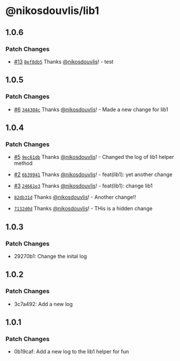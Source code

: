 # @nikosdouvlis/lib1

## 1.0.6

### Patch Changes

- [#13](https://github.com/nikosdouvlis/repo-changesets/pull/13) [`8ef8db5`](https://github.com/nikosdouvlis/repo-changesets/commit/8ef8db51e7d2a9b77a78153fec61113d24b4812c) Thanks [@nikosdouvlis](https://github.com/nikosdouvlis)! - test

## 1.0.5

### Patch Changes

- [#6](https://github.com/nikosdouvlis/repo-changesets/pull/6) [`344304c`](https://github.com/nikosdouvlis/repo-changesets/commit/344304cc3c7c71d3c6fb36e72e3b03af8bde6926) Thanks [@nikosdouvlis](https://github.com/nikosdouvlis)! - Made a new change for lib1

## 1.0.4

### Patch Changes

- [#5](https://github.com/nikosdouvlis/repo-changesets/pull/5) [`9ec61db`](https://github.com/nikosdouvlis/repo-changesets/commit/9ec61db5475d41ef89de1af69f15906605acf373) Thanks [@nikosdouvlis](https://github.com/nikosdouvlis)! - Changed the log of lib1 helper method

- [#2](https://github.com/nikosdouvlis/repo-changesets/pull/2) [`6b39941`](https://github.com/nikosdouvlis/repo-changesets/commit/6b3994113630142f0f8795ae94fd18385f53f81d) Thanks [@nikosdouvlis](https://github.com/nikosdouvlis)! - feat(lib1): yet another change

- [#3](https://github.com/nikosdouvlis/repo-changesets/pull/3) [`24661e3`](https://github.com/nikosdouvlis/repo-changesets/commit/24661e38ab7a8def862ef302f2c4d4520b85a554) Thanks [@nikosdouvlis](https://github.com/nikosdouvlis)! - feat(lib1): change lib1

- [`82db31d`](https://github.com/nikosdouvlis/repo-changesets/commit/82db31d8adf6cbcf246ecc7cefde873218cdc790) Thanks [@nikosdouvlis](https://github.com/nikosdouvlis)! - Another change!!

- [`7132d0d`](https://github.com/nikosdouvlis/repo-changesets/commit/7132d0d7990f6d8c3df0e9e6c2df3bd718c6cbdb) Thanks [@nikosdouvlis](https://github.com/nikosdouvlis)! - THis is a hidden change

## 1.0.3

### Patch Changes

- 29270b1: Change the inital log

## 1.0.2

### Patch Changes

- 3c7a492: Add a new log

## 1.0.1

### Patch Changes

- 0b19caf: Add a new log to the lib1 helper for fun

